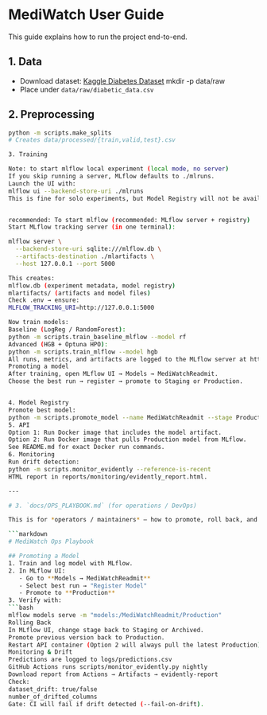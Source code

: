 <!-- This is for new users of the repo (students, teammates). It should explain the full workflow from data → training → API. -->
# MediWatch User Guide

This guide explains how to run the project end-to-end.

## 1. Data
- Download dataset: [Kaggle Diabetes Dataset](https://www.kaggle.com/datasets/brandao/diabetes)
mkdir -p data/raw
- Place under `data/raw/diabetic_data.csv`

## 2. Preprocessing
```bash
python -m scripts.make_splits
# Creates data/processed/{train,valid,test}.csv

3. Training

Note: to start mlflow local experiment (local mode, no server)
If you skip running a server, MLflow defaults to ./mlruns.
Launch the UI with:
mlflow ui --backend-store-uri ./mlruns
This is fine for solo experiments, but Model Registry will not be available.


recommended: To start mlflow (recommended: MLflow server + registry)
Start MLflow tracking server (in one terminal):

mlflow server \
  --backend-store-uri sqlite:///mlflow.db \
  --artifacts-destination ./mlartifacts \
  --host 127.0.0.1 --port 5000

This creates:
mlflow.db (experiment metadata, model registry)
mlartifacts/ (artifacts and model files)
Check .env → ensure:
MLFLOW_TRACKING_URI=http://127.0.0.1:5000

Now train models:
Baseline (LogReg / RandomForest):
python -m scripts.train_baseline_mlflow --model rf
Advanced (HGB + Optuna HPO):
python -m scripts.train_mlflow --model hgb
All runs, metrics, and artifacts are logged to the MLflow server at http://127.0.0.1:5000.
Promoting a model
After training, open MLflow UI → Models → MediWatchReadmit.
Choose the best run → register → promote to Staging or Production.


4. Model Registry
Promote best model:
python -m scripts.promote_model --name MediWatchReadmit --stage Production
5. API
Option 1: Run Docker image that includes the model artifact.
Option 2: Run Docker image that pulls Production model from MLflow.
See README.md for exact Docker run commands.
6. Monitoring
Run drift detection:
python -m scripts.monitor_evidently --reference-is-recent
HTML report in reports/monitoring/evidently_report.html.

---

# 3. `docs/OPS_PLAYBOOK.md` (for operations / DevOps)

This is for *operators / maintainers* — how to promote, roll back, and interpret monitoring.

```markdown
# MediWatch Ops Playbook

## Promoting a Model
1. Train and log model with MLflow.
2. In MLflow UI:
   - Go to **Models → MediWatchReadmit**
   - Select best run → "Register Model"
   - Promote to **Production**
3. Verify with:
```bash
mlflow models serve -m "models:/MediWatchReadmit/Production"
Rolling Back
In MLflow UI, change stage back to Staging or Archived.
Promote previous version back to Production.
Restart API container (Option 2 will always pull the latest Production).
Monitoring & Drift
Predictions are logged to logs/predictions.csv
GitHub Actions runs scripts/monitor_evidently.py nightly
Download report from Actions → Artifacts → evidently-report
Check:
dataset_drift: true/false
number_of_drifted_columns
Gate: CI will fail if drift detected (--fail-on-drift).
